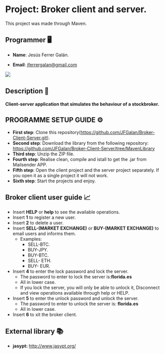 # Project: Broker client and server.

This project was made through Maven.

## Programmer 🖥️

- **Name**: Jesús Ferrer Galán.

- **Email**: jferrergalan@gmail.com


![](https://i.imgur.com/AR8MKaH.jpg) &nbsp;

## Description 📘
#### Client-server application that simulates the behaviour of a stockbroker.

## PROGRAMME SETUP GUIDE ⚙️

- **First step**: Clone this repository(https://github.com/JFGalan/Broker-Client-Server.git).
- **Second step**: Download the library from the following repository: https://github.com/JFGalan/Broker-Client-Server/tree/MavenLibrary
- **Third step**: Unzip the ZIP file.
- **Fourth step**: Realise clean, compile and istall to get the .jar from Mailsender APP.
- **Fifth step**: Open the client project and the server project separately. If you open it as a single project it will not work.
- **Sixth step**: Start the projects and enjoy.

## Broker client user guide 📈

- Insert **HELP** or **help** to see the available operations.
- Insert **1** to register a new user.
- Insert **2** to delete a user.
- Insert **SELL-(MARKET EXCHANGE)** or **BUY-(MARKET EXCHANGE)** to email users and informs them.
    * Examples:
        * SELL-BTC.
        * BUY-JPY.
        * BUY-BTC.
        * SELL- ETH.
        * BUY- EUR.
- Insert **4** to enter the lock password and lock the server.
    * The password to enter to lock the server is:**florida.es**
    * All in lower case.
    * If you lock the server, you will only be able to unlock it, Disconnect and view operations available through help or HELP.
- Insert **5** to enter the unlock password and unlock the server.
    * The password to enter to unlock the server is: **florida.es**
    * All in lower case.
- Insert **6** to xit the broker client.
      
## External library 📚

- **jasypt:** http://www.jasypt.org/
